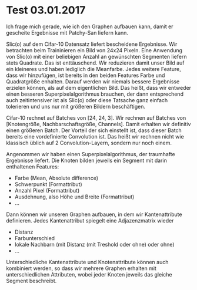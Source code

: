 # Test 03.01.2017

Ich frage mich gerade, wie ich den Graphen aufbauen kann, damit er gescheite
Ergebnisse mit Patchy-San liefern kann.

Slic(o) auf dem Cifar-10 Datensatz liefert bescheidene Ergebnisse.
Wir betrachten beim Traininieren ein Bild von 24x24 Pixeln.
Eine Anwendung von Slic(o) mit einer beliebigen Anzahl an gewünschten Segmenten 
liefern stets Quadrate.
Das ist enttäuschend.
Wir reduzieren damit unser Bild auf ein kleineres und haben lediglich die
Meanfarbe.
Jedes weitere Feature, dass wir hinzufügen, ist bereits in den beiden Features
Farbe und Quadratgröße enhalten.
Darauf werden wir niemals bessere Ergebnisse erzielen können, als auf dem
eigentlichen Bild.
Das heißt, dass wir entweder einen besseren Superpixelalgorithmus brauchen, der
dann entsprechend auch zeitintensiver ist als Slic(o) oder diese Tatsache ganz
einfach tolerieren und uns nur mit größeren Bildern beschäftigen.

Cifar-10 rechnet auf Batches von [24, 24, 3].
Wir rechnen auf Batches von [Knotengröße, Nachbarschaftsgröße, Channels].
Damit erhalten wir definitiv einen größeren Batch.
Der Vorteil der sich einstellt ist, dass dieser Batch bereits eine
vordefinierte Convolution ist.
Das heißt wir rechnen nicht wie klassisch üblich auf 2 Convolution-Layern,
sondern nur noch einem.

Angenommen wir haben einen Superpixelalgorithmus, der traumhafte Ergebnisse
liefert.
Die Knoten bilden jeweils ein Segment mit darin enthaltenen Features:
* Farbe (Mean, Absolute difference)
* Schwerpunkt (Formattribut)
* Anzahl Pixel (Formattribut)
* Ausdehnung, also Höhe und Breite (Formattribut)
* ...

Dann können wir unseren Graphen aufbauen, in dem wir Kantenattribute
definieren.
Jedes Kantenattribut spiegelt eine Adjazenzmatrix wieder
* Distanz
* Farbunterschied
* lokale Nachbarn (mit Distanz (mit Treshold oder ohne) oder ohne)
* ...

Unterschiedliche Kantenattribute und Knotenattribute können auch kombiniert
werden, so dass wir mehrere Graphen erhalten mit unterschiedlichen Attributen,
wobei jeder Knoten jeweils das gleiche Segment beschreibt.
